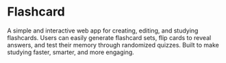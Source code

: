 # Flashcard
A simple and interactive web app for creating, editing, and studying flashcards. Users can easily generate flashcard sets, flip cards to reveal answers, and test their memory through randomized quizzes. Built to make studying faster, smarter, and more engaging.
